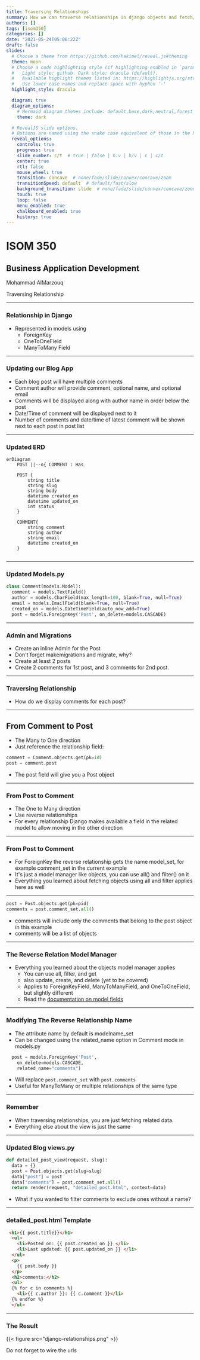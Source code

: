 ```yaml
---
title: Traversing Relationships
summary: How we can traverse relationships in django objects and fetch/present them appropriately in views/templates
authors: []
tags: [isom350]
categories: []
date: "2021-05-24T05:06:22Z"
draft: false
slides:
  # Choose a theme from https://github.com/hakimel/reveal.js#theming
  theme: moon
  # Choose a code highlighting style (if highlighting enabled in `params.toml`)
  #   Light style: github. Dark style: dracula (default).
  #   Available highlight themes listed in: https://highlightjs.org/static/demo/
  #   Use lower case names and replace space with hyphen '-'
  highlight_style: dracula

  diagram: true
  diagram_options:
    # Mermaid diagram themes include: default,base,dark,neutral,forest
    theme: dark

  # RevealJS slide options.
  # Options are named using the snake case equivalent of those in the RevealJS docs.
  reveal_options:
    controls: true
    progress: true
    slide_number: c/t  # true | false | h.v | h/v | c | c/t
    center: true
    rtl: false
    mouse_wheel: true
    transition: concave  # none/fade/slide/convex/concave/zoom
    transitionSpeed: default  # default/fast/slow
    background_transition: slide  # none/fade/slide/convex/concave/zoom
    touch: true
    loop: false
    menu_enabled: true
    chalkboard_enabled: true
    history: true
---
```



# ISOM 350
## Business Application Development

Mohammad AlMarzouq

Traversing Relationship

---

### Relationship in Django

- Represented in models using
  - ForeignKey
  - OneToOneField
  - ManyToMany Field

---

### Updating our Blog App

- Each blog post will have multiple comments
- Comment author will provide comment, optional name, and optional email
- Comments will be displayed along with author name in order below the post
- Date/Time of comment will be displayed next to it
- Number of comments and date/time of latest comment will be shown next to each post in post list

---

### Updated ERD

```mermaid
erDiagram
    POST ||--o{ COMMENT : Has

    POST {
        string title
        string slug
        string body
        datetime created_on
        datetime updated_on
        int status 
    }

    COMMENT{
        string comment
        string author
        string email
        datetime created_on
    }
    
```
---

### Updated Models.py

```python
class Comment(models.Model):
  comment = models.TextField()
  author = models.CharField(max_length=100, blank=True, null=True)
  email = models.EmailField(blank=True, null=True)
  created_on = models.DateTimeField(auto_now_add=True)
  post = models.ForeignKey('Post', on_delete=models.CASCADE) 
```

---

### Admin and Migrations

- Create an inline Admin for the Post
- Don't forget makemigrations and migrate, why?
- Create at least 2 posts
- Create 2 comments for 1st post, and 3 comments for 2nd post.

---

### Traversing Relationship

- How do we display comments for each post?

---

## From Comment to Post

- The Many to One direction
- Just reference the relationship field:

```python
comment = Comment.objects.get(pk=id)
post = comment.post
```
- The post field will give you a Post object

---

### From Post to Comment

- The One to Many direction
- Use reverse relationships
- For every relationship Django makes available a field in the related model to allow moving in the other direction

--- 

### From Post to Comment

- For ForeignKey the reverse relationship gets the name model_set, for example comment_set in the current example
- It's just a model manager like objects, you can use all() and filter() on it
- Everything you learned about fetching objects using all and filter applies here as well
  
---

```python
post = Post.objects.get(pk=pid)
comments = post.comment_set.all()
```
- comments will include only the comments that belong to the post object in this example
- comments will be a list of objects
  
---

### The Reverse Relation Model Manager

- Everything you learned about the objects model manager applies
  - You can use all, filter, and get
  - also update, create, and delete (yet to be covered)
  - Applies to ForeignKeyField, ManyToManyField, and OneToOneField, but slightly different
  - Read the [documentation on model fields](https://docs.djangoproject.com/en/3.2/ref/models/fields/)

---

### Modifying The Reverse Relationship Name

- The attribute name by default is modelname_set
- Can be changed using the related_name option in Comment mode in models.py
```python
  post = models.ForeignKey('Post', 
    on_delete=models.CASCADE, 
    related_name="comments") 
```  
- Will replace `post.comment_set` with `post.comments`
- Useful for ManyToMany or multiple relationships of the same type
---

### Remember

- When traversing relationships, you are just fetching related data.
- Everything else about the view is just the same

---

### Updated Blog views.py

```python
def detailed_post_view(request, slug):
  data = {}
  post = Post.objects.get(slug=slug)
  data["post"] = post
  data["comments"] = post.comment_set.all()
  return render(request, "detailed_post.html", context=data)
```
- What if you wanted to filter comments to exclude ones without a name?

---

### detailed_post.html Template

```html
 <h1>{{ post.title}}</h1>
  <ul>
    <li>Posted on: {{ post.created_on }} </li>
    <li>Last updated: {{ post.updated_on }} </li>
  </ul>
  <p>
    {{ post.body }}
  </p>
  <h2>comments:</h2>
  <ul>
  {% for c in comments %}
    <li>{{ c.author }}: {{ c.comment }}</li>
  {% endfor %}
  </ul>
```

---

### The Result


{{< figure src="django-relationships.png" >}}

Do not forget to wire the urls